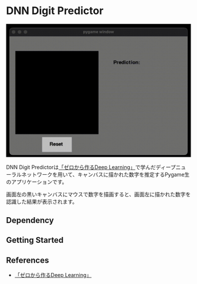 # DNN Digit Predictor

![DNN](img/sketch_dnn.gif)

DNN Digit Predictorは[「ゼロから作るDeep Learning」](https://www.amazon.co.jp/dp/4873117585?ref_=cm_sw_r_cp_ud_dp_D4WTQD6YZC7XPRNG5K9V)で学んだディープニューラルネットワークを用いて、キャンバスに描かれた数字を推定するPygame生のアプリケーションです。

画面左の黒いキャンバスにマウスで数字を描画すると、画面左に描かれた数字を認識した結果が表示されます。

## Dependency

## Getting Started

## References

* [「ゼロから作るDeep Learning」](https://www.amazon.co.jp/dp/4873117585?ref_=cm_sw_r_cp_ud_dp_D4WTQD6YZC7XPRNG5K9V)
